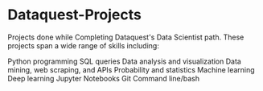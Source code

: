 # Dataquest-Projects
Projects done while Completing Dataquest's Data Scientist path. These projects span a wide range of skills including:

Python programming
SQL queries
Data analysis and visualization
Data mining, web scraping, and APIs
Probability and statistics
Machine learning
Deep learning
Jupyter Notebooks
Git
Command line/bash
